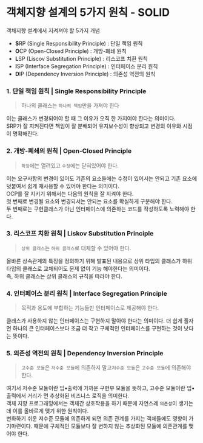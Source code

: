 # 객체지향 설계의 5가지 원칙 - SOLID
객체지향 설계에서 지켜져야 할 5가지 개념
- <b>S</b>RP (Single Responsibility Principle) : 단일 책임 원칙
- <b>O</b>CP (Open-Closed Principle) : 개방-폐쇄 원칙
- <b>L</b>SP (Liscov Substitution Principle) : 리스코프 치환 원칙
- <b>I</b>SP (Interface Segregation Principle) : 인터페이스 분리 원칙
- <b>D</b>IP (Dependency Inversion Principle) : 의존성 역전의 원칙

### 1. 단일 책임 원칙 | Single Responsibility Principle
> 하나의 클래스는 ```하나의 책임```만을 가져야 한다   

이는 클래스가 변경되어야 할 때 그 이유가 오직 한 가지여야 한다는 의미이다.   
SRP가 잘 지켜진다면 책임이 잘 분배되어 유지보수성이 향상되고 변경의 이유와 시점이 명확해진다.

### 2. 개방-폐쇄의 원칙 | Open-Closed Principle
> ```확장```에는 열려있고 ```수정```에는 닫혀있어야 한다.

이는 요구사항의 변경이 있어도 기존의 요소들에는 수정이 있어서는 안되고 기존 요소에 덧붙여서 쉽게 재사용할 수 있어야 한다는 의미이다.    
OCP를 잘 지키기 위해서는 다음의 원칙을 잘 지켜야 한다.   
첫 번째로 변경될 요소와 변경되서는 안되는 요소를 확실하게 구분해야 한다.   
두 번째로는 구현클래스가 아닌 인터페이스에 의존하는 코드를 작성하도록 노력해야 한다.

### 3. 리스코프 치환 원칙 | Liskov Substitution Principle
> ```상위 클래스```는 ```하위 클래스```로 대체할 수 있어야 한다.

올바른 상속관계의 특징을 정의하기 위해 발표된 내용으로 상위 타입의 클래스가 하위 타입의 클래스로 교체되어도 문제 없이 기능 해야한다는 의미이다.   
즉, 하위 클래스는 상위 클래스의 규칙을 따라야 한다.

### 4. 인터페이스 분리 원칙 | Interface Segregation Principle
> 목적과 용도에 부합하는 기능들만 인터페이스로 제공해야 한다.

클래스가 사용하지 않는 인터페이스는 구현하지 말아야 한다는 의미이다. 더 쉽게 풀자면 하나의 큰 인터페이스보다 조금 더 작고 구체적인 인터페이스를 구현하는 것이 낫다는 뜻이다.

### 5. 의존성 역전의 원칙 | Dependency Inversion Principle 
> ```고수준 모듈```은 ```저수준 모듈```에 의존하지 말고```저수준 모듈```은 ```고수준 모듈```에 의존해야 한다.

여기서 저수준 모듈이란 입•출력에 가까운 구현부 모듈을 뜻하고, 고수준 모듈이란 입•출력에서 거리가 먼 추상화된 비즈니스 로직을 의미한다.   
객체 지향 프로그래밍에서는 객체간 상호작용을 하기 때문에 자연스레 ```의존성```이 생기는데 이를 올바르게 맺기 위한 원칙이다.   
변화하기 쉬운 저수준 모듈에 의존하게 되면 의존 관계를 가지는 객체들에도 영향이 가기마련이다. 때문에 구체적인 모듈보다 잘 변하지 않는 추상화된 모듈에 의존관계를 맺어야 한다.
